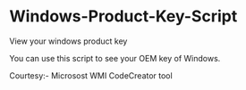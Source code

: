 # Windows-Product-Key-Script
View your windows product key

You can use this script to see your OEM key of Windows.

Courtesy:-
Microsost WMI CodeCreator tool
